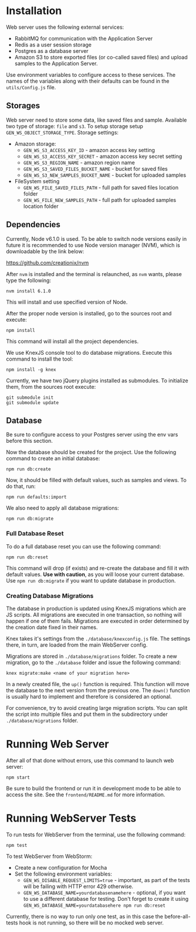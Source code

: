 # Installation

Web server uses the following external services: 

* RabbitMQ for communication with the Application Server
* Redis as a user session storage
* Postgres as a database server
* Amazon S3 to store exported files (or co-called saved files) and upload samples to the Application Server.

Use environment variables to configure access to these services. The names of the variables along with their defaults can be found in the `utils/Config.js` file.

## Storages

Web server need to store some data, like saved files and sample. Available two type of storage: `file` and `s3`. To setup storage setup `GEN_WS_OBJECT_STORAGE_TYPE`.
Storage settings:
- Amazon storage:
    - `GEN_WS_S3_ACCESS_KEY_ID` - amazon access key setting
    - `GEN_WS_S3_ACCESS_KEY_SECRET` - amazon access key secret setting
    - `GEN_WS_S3_REGION_NAME` - amazon region name
    - `GEN_WS_S3_SAVED_FILES_BUCKET_NAME` - bucket for saved files 
    - `GEN_WS_S3_NEW_SAMPLES_BUCKET_NAME` - bucket for uploaded samples
- FileSystem setting 
    - `GEN_WS_FILE_SAVED_FILES_PATH` - full path for saved files location folder 
    - `GEN_WS_FILE_NEW_SAMPLES_PATH` - full path for uploaded samples location folder

## Dependencies

Currently, Node v6.1.0 is used. To be able to switch node versions easily in future it is recommended to use Node version manager (NVM), which is downloadable by the link below:

https://github.com/creationix/nvm

After `nvm` is installed and the terminal is relaunched, as `nvm` wants, please type the following:

    nvm install 6.1.0

This will install and use specified version of Node.

After the proper node version is installed, go to the sources root and execute:

    npm install

This command will install all the project dependencies.

We use KnexJS console tool to do database migrations. Execute this command to install the tool:

    npm install -g knex

Currently, we have two jQuery plugins installed as submodules. To initialize them, from the sources root execute:

    git submodule init
    git submodule update

## Database

Be sure to configure access to your Postgres server using the env vars before this section.

Now the database should be created for the project. Use the following command to create an initial database:

    npm run db:create

Now, it should be filled with default values, such as samples and views. To do that, run:

    npm run defaults:import

We also need to apply all database migrations:

    npm run db:migrate
    
### Full Database Reset
    
To do a full database reset you can use the following command:

    npm run db:reset

This command will drop (if exists) and re-create the database and fill it with default values. **Use with caution**, as you will loose your current database. Use `npm run db:migrate` if you want to update database in production.

### Creating Database Migrations

The database in production is updated using KnexJS migrations which are JS scripts. All migrations are executed in one transaction, so nothing will happen if one of them fails. Migrations are executed in order determined by the creation date fixed in their names.

Knex takes it's settings from the `./database/knexconfig.js` file. The settings there, in turn, are loaded from the main WebServer config.

Migrations are stored in `./database/migrations` folder. To create a new migration, go to the `./database` folder and issue the following command:

    knex migrate:make <name of your migration here>

In a newly created file, the `up()` function is required. This function will move the database to the next version from the previous one. The `down()` function is usually hard to implement and therefore is considered an optional.

For convenience, try to avoid creating large migration scripts. You can split the script into multiple files and put them in the subdirectory under `./database/migrations` folder. 

# Running Web Server

After all of that done without errors, use this command to launch web server:

    npm start

Be sure to build the frontend or run it in development mode to be able to access the site. See the `frontend/README.md` for more information.

# Running WebServer Tests

To run tests for WebServer from the terminal, use the following command:

    npm test

To test WebServer from WebStorm:

* Create a new configuration for Mocha
* Set the following environment variables:
    * `GEN_WS_DISABLE_REQUEST_LIMITS=true` - important, as part of the tests will be failing with HTTP error 429 otherwise.
    * `GEN_WS_DATABASE_NAME=yourdatabasenamehere` - optional, if you want to use a different database for testing. Don't forget to create it using `GEN_WS_DATABASE_NAME=yourdatabasehere npm run db:reset`

Currently, there is no way to run only one test, as in this case the before-all-tests hook is not running, so there will be no mocked web server.